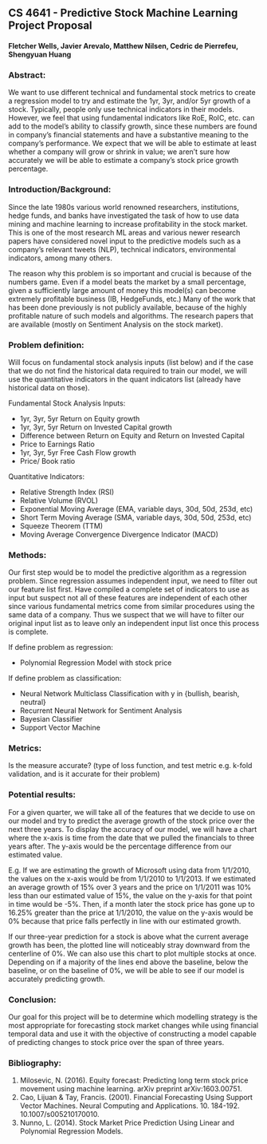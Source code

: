 ## CS 4641 - Predictive Stock Machine Learning Project Proposal
#### Fletcher Wells, Javier Arevalo, Matthew Nilsen, Cedric de Pierrefeu, Shengyuan Huang 

### Abstract: 
We want to use different technical and fundamental stock metrics to create a regression model to try and estimate the 1yr, 3yr, and/or 5yr growth of a stock. Typically, people only use technical indicators in their models. However, we feel that using fundamental indicators like RoE, RoIC, etc. can add to the model’s ability to classify growth, since these numbers are found in company’s financial statements and have a substantive meaning to the company’s performance. We expect that we will be able to estimate at least whether a company will grow or shrink in value; we aren’t sure how accurately we will be able to estimate a company’s stock price growth percentage.

### Introduction/Background: 
Since the late 1980s various world renowned researchers, institutions, hedge funds, and banks have investigated the task of how to use data mining and machine learning to increase profitability in the stock market. This is one of the most research ML areas and various newer research papers have considered novel input to the predictive models such as a company’s relevant tweets (NLP), technical indicators, environmental indicators, among many others. 

The reason why this problem is so important and crucial is because of the numbers game. Even if a model beats the market by a small percentage, given a sufficiently large amount of money this model(s) can become extremely profitable business (IB, HedgeFunds, etc.) Many of the work that has been done previously is not publicly available, because of the highly profitable nature of such models and algorithms. The research papers that are available (mostly on Sentiment Analysis on the stock market).

### Problem definition: 
Will focus on fundamental stock analysis inputs (list below) and if the case that we do not find the historical data required to train our model, we will use the quantitative indicators in the quant indicators list (already have historical data on those). 

Fundamental Stock Analysis Inputs:
* 1yr, 3yr, 5yr Return on Equity growth
* 1yr, 3yr, 5yr Return on Invested Capital growth
* Difference between Return on Equity and Return on Invested Capital
* Price to Earnings Ratio
* 1yr, 3yr, 5yr Free Cash Flow growth
* Price/ Book ratio

Quantitative Indicators:
* Relative Strength Index (RSI)
* Relative Volume (RVOL)
* Exponential Moving Average (EMA, variable days, 30d, 50d, 253d, etc)
* Short Term Moving Average (SMA, variable days, 30d, 50d, 253d, etc)
* Squeeze Theorem (TTM)
* Moving Average Convergence Divergence Indicator (MACD) 

### Methods: 
Our first step would be to model the predictive algorithm as a regression problem. Since regression assumes independent input, we need to filter out our feature list first. 
Have compiled a complete set of indicators to use as input but suspect not all of these features are independent of each other since various fundamental metrics come from similar procedures using the same data of a company. Thus we suspect that we will have to filter our original input list as to leave only an independent input list once this process is complete.
 
If define problem as regression:
* Polynomial Regression Model with stock price

If define problem as classification:
* Neural Network Multiclass Classification with y in {bullish, bearish, neutral}
* Recurrent Neural Network for Sentiment Analysis 
* Bayesian Classifier
* Support Vector Machine

### Metrics: 
Is the measure accurate? (type of loss function, and test metric e.g. k-fold validation, and is it accurate for their problem) 


### Potential results: 
For a given quarter, we will take all of the features that we decide to use on our model and try to predict the average growth of the stock price over the next three years. To display the accuracy of our model, we will have a chart where the x-axis is time from the date that we pulled the financials to three years after. The y-axis would be the percentage difference from our estimated value.

E.g. If we are estimating the growth of Microsoft using data from 1/1/2010, the values on the x-axis would be from 1/1/2010 to 1/1/2013. If we estimated an average growth of 15% over 3 years and the price on 1/1/2011 was 10% less than our estimated value of 15%, the value on the y-axis for that point in time would be -5%. Then, if a month later the stock price has gone up to 16.25% greater than the price at 1/1/2010, the value on the y-axis would be 0% because that price falls perfectly in line with our estimated growth.

If our three-year prediction for a stock is above what the current average growth has been, the plotted line will noticeably stray downward from the centerline of 0%. We can also use this chart to plot multiple stocks at once. Depending on if a majority of the lines end above the baseline, below the baseline, or on the baseline of 0%, we will be able to see if our model is accurately predicting growth.

### Conclusion: 
Our goal for this project will be to determine which modelling strategy is the most appropriate for forecasting stock market changes while using financial temporal data and use it with the objective of constructing a model capable of predicting changes to stock price over the span of three years. 

### Bibliography: 
1. Milosevic, N. (2016). Equity forecast: Predicting long term stock price movement using machine learning. arXiv preprint arXiv:1603.00751.
2. Cao, Lijuan & Tay, Francis. (2001). Financial Forecasting Using Support Vector Machines. Neural Computing and Applications. 10. 184-192. 10.1007/s005210170010.
3. Nunno, L. (2014). Stock Market Price Prediction Using Linear and Polynomial Regression Models.

